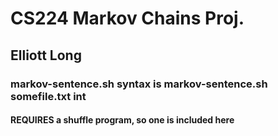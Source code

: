 # CS224 Markov Chains Proj.
## Elliott Long
### markov-sentence.sh syntax is markov-sentence.sh somefile.txt int
#### REQUIRES a shuffle program, so one is included here
